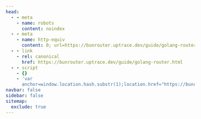 ```yaml
---
head:
  - - meta
    - name: robots
      content: noindex
  - - meta
    - name: http-equiv
      content: 0; url=https://bunrouter.uptrace.dev/guide/golang-router.html
  - - link
    - rel: canonical
      href: https://bunrouter.uptrace.dev/guide/golang-router.html
  - - script
    - {}
    - 'var
      anchor=window.location.hash.substr(1);location.href="https://bunrouter.uptrace.dev/guide/golang-router.html"+(anchor?"#"+anchor:"")'
navbar: false
sidebar: false
sitemap:
  exclude: true
---
```

